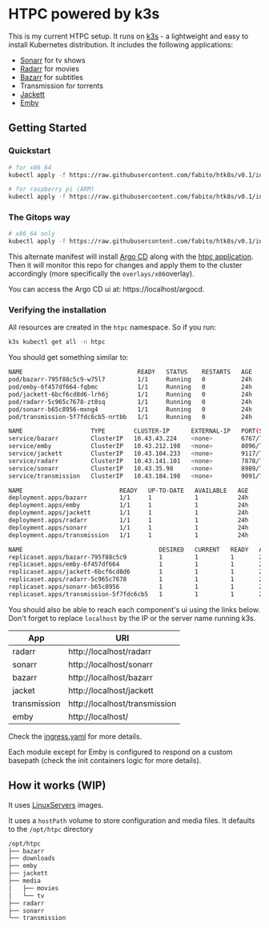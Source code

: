 
# HTPC powered by k3s

This is my current HTPC setup. It runs on [k3s](https://k3s.io/) - a lightweight and easy to install Kubernetes distribution.
It includes the following applications:

* [Sonarr](https://sonarr.tv/) for tv shows
* [Radarr](https://radarr.video/) for movies
* [Bazarr](https://github.com/morpheus65535/bazarr) for subtitles
* Transmission for torrents
* [Jackett](https://github.com/Jackett/Jackett) 
* [Emby](https://emby.media/)

## Getting Started

### Quickstart

```bash
# for x86_64
kubectl apply -f https://raw.githubusercontent.com/fabito/htk8s/v0.1/install_x86_64.yaml

# for raspberry pi (ARM)
kubectl apply -f https://raw.githubusercontent.com/fabito/htk8s/v0.1/install_armhf.yaml
```

### The Gitops way

```bash
# x86_64 only
kubectl apply -f https://raw.githubusercontent.com/fabito/htk8s/v0.1/install_argocd.yaml
```

This alternate manifest will install [Argo CD](https://github.com/argoproj/argo-cd) along with the [htpc application](argocd/application.yaml). Then it will monitor this repo for changes and apply them to the cluster accordingly (more specifically the `overlays/x86`overlay).

You can access the Argo CD ui at: https://localhost/argocd.

### Verifying the installation

All resources are created in the `htpc` namespace. So if you run:

```bash
k3s kubectl get all -n htpc
```

You should get something similar to:

```bash
NAME                                READY   STATUS    RESTARTS   AGE
pod/bazarr-795f88c5c9-w75l7         1/1     Running   0          24h
pod/emby-6f457df664-fqbmc           1/1     Running   0          24h
pod/jackett-6bcf6cd8d6-lrh6j        1/1     Running   0          24h
pod/radarr-5c965c7678-zt8sq         1/1     Running   0          24h
pod/sonarr-b65c8956-mxng4           1/1     Running   0          24h
pod/transmission-5f7fdc6cb5-nrtbb   1/1     Running   0          24h

NAME                   TYPE        CLUSTER-IP      EXTERNAL-IP   PORT(S)    AGE
service/bazarr         ClusterIP   10.43.43.224    <none>        6767/TCP   24h
service/emby           ClusterIP   10.43.212.198   <none>        8096/TCP   24h
service/jackett        ClusterIP   10.43.104.233   <none>        9117/TCP   24h
service/radarr         ClusterIP   10.43.141.101   <none>        7878/TCP   24h
service/sonarr         ClusterIP   10.43.35.98     <none>        8989/TCP   24h
service/transmission   ClusterIP   10.43.184.198   <none>        9091/TCP   24h

NAME                           READY   UP-TO-DATE   AVAILABLE   AGE
deployment.apps/bazarr         1/1     1            1           24h
deployment.apps/emby           1/1     1            1           24h
deployment.apps/jackett        1/1     1            1           24h
deployment.apps/radarr         1/1     1            1           24h
deployment.apps/sonarr         1/1     1            1           24h
deployment.apps/transmission   1/1     1            1           24h

NAME                                      DESIRED   CURRENT   READY   AGE
replicaset.apps/bazarr-795f88c5c9         1         1         1       24h
replicaset.apps/emby-6f457df664           1         1         1       24h
replicaset.apps/jackett-6bcf6cd8d6        1         1         1       24h
replicaset.apps/radarr-5c965c7678         1         1         1       24h
replicaset.apps/sonarr-b65c8956           1         1         1       24h
replicaset.apps/transmission-5f7fdc6cb5   1         1         1       24h
```

You should also be able to reach each component's ui using the links below. Don't forget to replace `localhost` by the IP or the server name running k3s.

|App|URI
|---|---
|radarr|http://localhost/radarr
|sonarr|http://localhost/sonarr
|bazarr|http://localhost/bazarr
|jacket|http://localhost/jackett
|transmission|http://localhost/transmission
|emby|http://localhost/

Check the [ingress.yaml](base/ingress.yaml) for more details.

Each module except for Emby is configured to respond on a custom basepath (check the init containers logic for more details).

## How it works (WIP)

It uses [LinuxServers](https://www.linuxserver.io/our-images/) images.

It uses a `hostPath` volume to store configuration and media files. It defaults to the `/opt/htpc` directory

```bash
/opt/htpc
├── bazarr
├── downloads
├── emby
├── jackett
├── media
│   ├── movies
│   └── tv
├── radarr
├── sonarr
└── transmission
```
